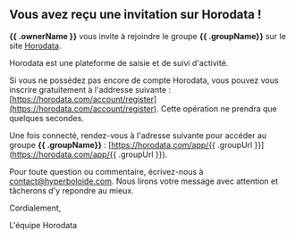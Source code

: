## Vous avez reçu une invitation sur Horodata !

**{{ .ownerName }}** vous invite à rejoindre le groupe **{{ .groupName}}**
sur le site [Horodata](https://horodata.com).

Horodata est une plateforme de saisie et de suivi d'activité.

Si vous ne possédez pas encore de compte Horodata,
vous pouvez vous inscrire gratuitement à l'addresse suivante :
[https://horodata.com/account/register](https://horodata.com/account/register). Cette opération ne prendra que quelques secondes.

Une fois connecté, rendez-vous à l'adresse suivante pour accéder au groupe **{{ .groupName}}** :
[https://horodata.com/app/{{ .groupUrl }}](https://horodata.com/app/{{ .groupUrl }}).

Pour toute question ou commentaire, écrivez-nous à [contact@hyperboloide.com](mailto:contact@hyperboloide.com). Nous lirons votre message avec attention et tâcherons d'y repondre au mieux.

Cordialement,

L'équipe Horodata
